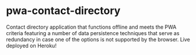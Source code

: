 # pwa-contact-directory
Contact directory application that functions offline and meets the PWA criteria featuring a number of data persistence techniques that serve as redundancy in case one of the options is not supported by the browser. Live deployed on Heroku! 
